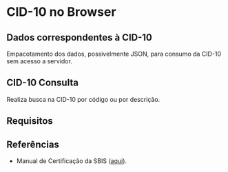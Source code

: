 # CID-10 no Browser

## Dados correspondentes à CID-10
Empacotamento dos dados, possivelmente JSON, para consumo da CID-10 sem acesso a servidor.

## CID-10 Consulta
Realiza busca na CID-10 por código ou por descrição. 

## Requisitos


## Referências
- Manual de Certificação da SBIS ([aqui](http://sbis.org.br/certificacao-sbis)).
